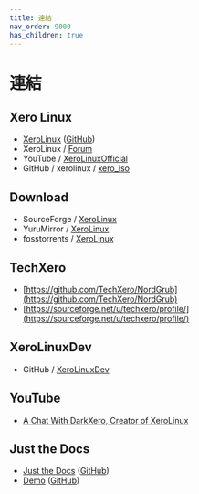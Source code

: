 ```yaml
---
title: 連結
nav_order: 9000
has_children: true
---
```


# 連結

## Xero Linux

* [XeroLinux](https://github.com/xerolinux) ([GitHub](https://github.com/xerolinux))
* XeroLinux / [Forum](https://forum.xerolinux.xyz)
* YouTube / [XeroLinuxOfficial](https://www.youtube.com/c/XeroLinuxOfficial)
* GitHub / xerolinux / [xero_iso](https://github.com/xerolinux/xero_iso)

## Download

* SourceForge / [XeroLinux](https://sourceforge.net/projects/xerolinux/files/)
* YuruMirror / [XeroLinux](https://mirror.funami.tech/xerolinux/)
* fosstorrents / [XeroLinux](https://fosstorrents.com/distributions/xerolinux/)


## TechXero

* [https://github.com/TechXero/NordGrub](https://github.com/TechXero/NordGrub)
* [https://sourceforge.net/u/techxero/profile/](https://sourceforge.net/u/techxero/profile/)


## XeroLinuxDev

* GitHub / [XeroLinuxDev](https://github.com/XeroLinuxDev)


## YouTube

* [A Chat With DarkXero, Creator of XeroLinux](https://www.youtube.com/watch?v=JvWP8cFcwgE)


## Just the Docs

* [Just the Docs](https://pmarsceill.github.io/just-the-docs/) ([GitHub](https://github.com/pmarsceill/just-the-docs))
* [Demo](https://pmarsceill.github.io/jtd-remote/) ([GitHub](https://github.com/pmarsceill/jtd-remote))
